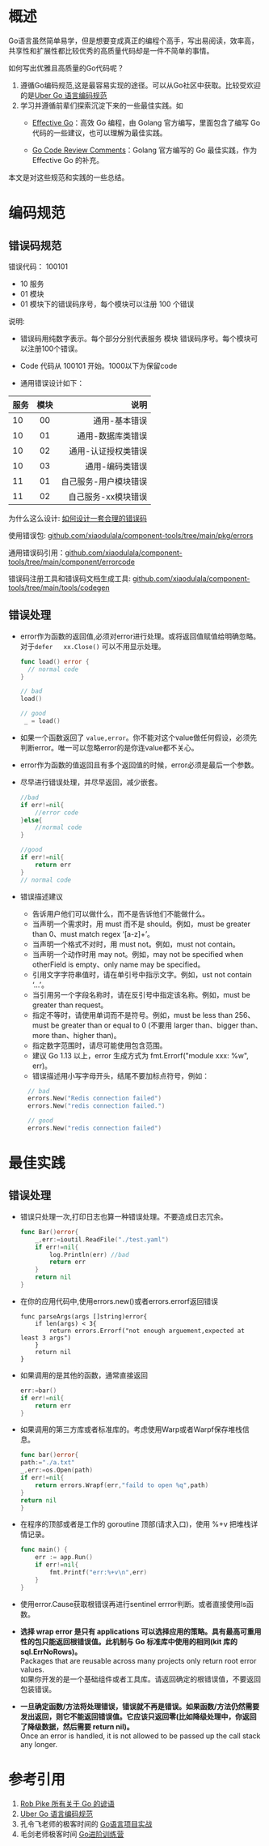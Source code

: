 
# 概述

Go语言虽然简单易学，但是想要变成真正的编程个高手，写出易阅读，效率高，共享性和扩展性都比较优秀的高质量代码却是一件不简单的事情。  

如何写出优雅且高质量的Go代码呢？

1. 遵循Go编码规范,这是最容易实现的途径。可以从Go社区中获取。比较受欢迎的是[Uber Go 语言编码规范](https://github.com/xxjwxc/uber_go_guide_cn)
2. 学习并遵循前辈们探索沉淀下来的一些最佳实践。如
	* [Effective Go](https://golang.org/doc/effective_go)：高效 Go 编程，由 Golang 官方编写，里面包含了编写 Go 代码的一些建议，也可以理解为最佳实践。

	* [Go Code Review Comments](https://github.com/golang/go/wiki/CodeReviewComments)：Golang 官方编写的 Go 最佳实践，作为 Effective Go 的补充。

本文是对这些规范和实践的一些总结。


# 编码规范



## 错误码规范

错误代码： 100101

* 10 服务
* 01 模块
* 01 模块下的错误码序号，每个模块可以注册 100 个错误

说明: 

* 错误码用纯数字表示。每个部分分别代表服务 模块 错误码序号。每个模块可以注册100个错误。
* Code 代码从 100101 开始。1000以下为保留code

* 通用错误设计如下：

| 服务       | 模块           | 说明 |
| ------------- |:-------------:| -----:|
| 10     | 00    | 通用-基本错误 |
| 10     | 01     |   通用-数据库类错误 |
| 10     | 02    |   通用-认证授权类错误 |
| 10     | 03   | 通用-编码类错误 |
| 11    | 01     |   自己服务-用户模块错误 |
| 11    | 02    |    自己服务-xx模块错误 |

为什么这么设计:  [如何设计一套合理的错误码](../design/错误码.md)

使用错误包: [github.com/xiaodulala/component-tools/tree/main/pkg/errors](https://github.com/xiaodulala/component-tools/tree/main/pkg/errors)

通用错误码引用：[github.com/xiaodulala/component-tools/tree/main/component/errorcode](https://github.com/xiaodulala/component-tools/tree/main/component/errorcode)

错误码注册工具和错误码文档生成工具: [github.com/xiaodulala/component-tools/tree/main/tools/codegen](https://github.com/xiaodulala/component-tools/tree/main/component/errorcode)

## 错误处理

* error作为函数的返回值,必须对error进行处理。或将返回值赋值给明确忽略。对于`defer   xx.Close()` 可以不用显示处理。  

	```go
	func load() error {
	  // normal code
	}
	
	// bad
	load()
	
	// good
	 _ = load()
	```
* 如果一个函数返回了 `value,error`。你不能对这个value做任何假设，必须先判断error。唯一可以忽略error的是你连value都不关心。
* error作为函数的值返回且有多个返回值的时候，error必须是最后一个参数。
*  尽早进行错误处理，并尽早返回，减少嵌套。
	
	```go
	//bad
	if err!=nil{
		//error code
	}else{
		//normal code
	}
	
	//good
	if err!=nil{
		return err
	}
	// normal code
	```
* 错误描述建议
	* 告诉用户他们可以做什么，而不是告诉他们不能做什么。
	* 当声明一个需求时，用 must 而不是 should。例如，must be greater than 0、must match regex ‘[a-z]+’。
	* 当声明一个格式不对时，用 must not。例如，must not contain。
	* 当声明一个动作时用 may not。例如，may not be specified when otherField is empty、only name may be specified。
	* 引用文字字符串值时，请在单引号中指示文字。例如，ust not contain ‘…’。
	* 当引用另一个字段名称时，请在反引号中指定该名称。例如，must be greater than request。
	* 指定不等时，请使用单词而不是符号。例如，must be less than 256、must be greater than or equal to 0 (不要用 larger than、bigger than、more than、higher than)。
	* 指定数字范围时，请尽可能使用包含范围。
	* 建议 Go 1.13 以上，error 生成方式为 fmt.Errorf("module xxx: %w", err)。
	* 错误描述用小写字母开头，结尾不要加标点符号，例如：
	
	```go
	  // bad
	  errors.New("Redis connection failed")
	  errors.New("redis connection failed.")
	
	  // good
	  errors.New("redis connection failed")
	```

# 最佳实践

##  错误处理

* 错误只处理一次,打印日志也算一种错误处理。不要造成日志冗余。

	```go
	func Bar()error{
		_,err:=ioutil.ReadFile("./test.yaml")
		if err!=nil{
			log.Println(err) //bad
			return err
		}
		return nil
	}
	```
* 在你的应用代码中,使用errors.new()或者errors.errorf返回错误

	```
	func parseArgs(args []string)error{
		if len(args) < 3{
			return errors.Errorf("not enough arguement,expected at least 3 args")
		}
		return nil
	}
	```
* 如果调用的是其他的函数，通常直接返回

	```go
	err:=bar()
	if err!=nil{
		return err
	}
	```
* 如果调用的第三方库或者标准库的。考虑使用Warp或者Warpf保存堆栈信息。

	```go
	func bar()error{
	path:="./a.txt"
	_,err:=os.Open(path)
	if err!=nil{
		return errors.Wrapf(err,"faild to open %q",path)
	}
	return nil
	}
	```

* 在程序的顶部或者是工作的 goroutine 顶部(请求入口)，使用 %+v 把堆栈详情记录。

	```go
	func main() {
		err := app.Run()
		if err!=nil{
			fmt.Printf("err:%+v\n",err)
		}
	}
	```
* 使用error.Cause获取根错误再进行sentinel errror判断。或者直接使用Is函数。
* **选择 wrap error 是只有 applications 可以选择应用的策略。具有最高可重用性的包只能返回根错误值。此机制与 Go 标准库中使用的相同(kit 库的 sql.ErrNoRows)。**  
	Packages that are reusable across many projects only return root error values.  
	如果你开发的是一个基础组件或者工具库。请返回确定的根错误值，不要返回包装错误。
* **一旦确定函数/方法将处理错误，错误就不再是错误。如果函数/方法仍然需要发出返回，则它不能返回错误值。它应该只返回零(比如降级处理中，你返回了降级数据，然后需要 return nil)。**  
	Once an error is handled, it is not allowed to be passed up the call stack any longer.




# 参考引用

1. [Rob Pike 所有关于 Go 的谚语](https://go-proverbs.github.io/)
2. [Uber Go 语言编码规范](https://github.com/xxjwxc/uber_go_guide_cn)
3. 孔令飞老师的极客时间的 [Go语言项目实战](https://time.geekbang.org/column/intro/100079601?tab=catalog)
4. 毛剑老师极客时间 [Go进阶训练营](https://u.geekbang.org/subject/go?utm_source=time_web&utm_medium=menu&utm_term=timewebmenu&utm_identify=geektime&utm_content=menu&utm_campaign=timewebmenu&gk_cus_user_wechat=university)